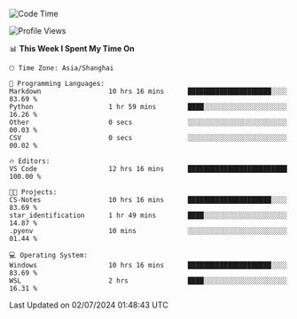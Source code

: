<!--START_SECTION:waka-->
![Code Time](http://img.shields.io/badge/Code%20Time-1%2C818%20hrs%2050%20mins-blue)

![Profile Views](http://img.shields.io/badge/Profile%20Views-8-blue)

📊 **This Week I Spent My Time On** 

```text
🕑︎ Time Zone: Asia/Shanghai

💬 Programming Languages: 
Markdown                 10 hrs 16 mins      █████████████████████░░░░   83.69 % 
Python                   1 hr 59 mins        ████░░░░░░░░░░░░░░░░░░░░░   16.26 % 
Other                    0 secs              ░░░░░░░░░░░░░░░░░░░░░░░░░   00.03 % 
CSV                      0 secs              ░░░░░░░░░░░░░░░░░░░░░░░░░   00.02 % 

🔥 Editors: 
VS Code                  12 hrs 16 mins      █████████████████████████   100.00 % 

🐱‍💻 Projects: 
CS-Notes                 10 hrs 16 mins      █████████████████████░░░░   83.69 % 
star_identification      1 hr 49 mins        ████░░░░░░░░░░░░░░░░░░░░░   14.87 % 
.pyenv                   10 mins             ░░░░░░░░░░░░░░░░░░░░░░░░░   01.44 % 

💻 Operating System: 
Windows                  10 hrs 16 mins      █████████████████████░░░░   83.69 % 
WSL                      2 hrs               ████░░░░░░░░░░░░░░░░░░░░░   16.31 % 
```


 Last Updated on 02/07/2024 01:48:43 UTC
<!--END_SECTION:waka-->